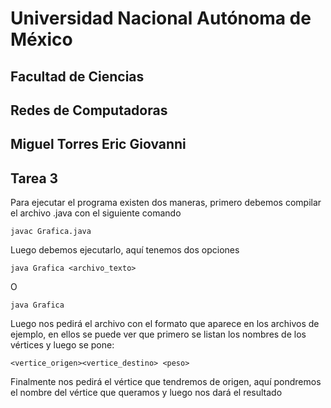 # Universidad Nacional Autónoma de México

## Facultad de Ciencias

## Redes de Computadoras

## Miguel Torres Eric Giovanni

## Tarea 3

Para ejecutar el programa existen dos maneras, primero debemos compilar el archivo .java con el siguiente comando

`javac Grafica.java`

Luego debemos ejecutarlo, aquí tenemos dos opciones

`java Grafica <archivo_texto>`

O

`java Grafica`

Luego nos pedirá el archivo con el formato que aparece en los archivos de ejemplo, en ellos se puede ver que primero se listan los nombres de los vértices y luego se pone:

`<vertice_origen><vertice_destino> <peso>`

Finalmente nos pedirá el vértice que tendremos de origen, aquí pondremos el nombre del vértice que queramos y luego nos dará el resultado